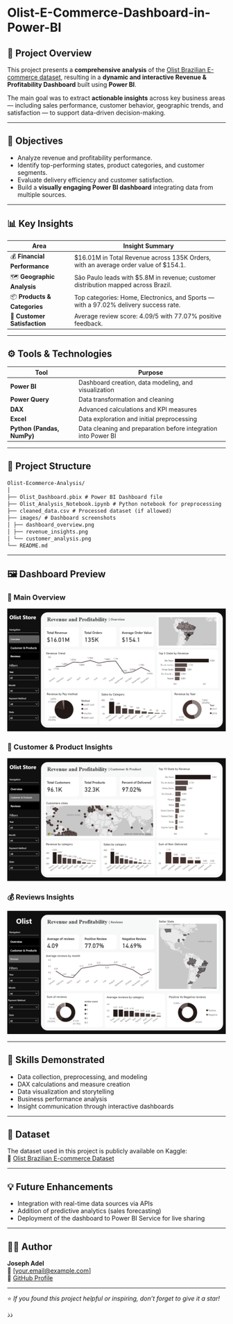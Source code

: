# Olist-E-Commerce-Dashboard-in-Power-BI

## 📘 Project Overview
This project presents a **comprehensive analysis** of the [Olist Brazilian E-commerce dataset](https://www.kaggle.com/datasets/olistbr/brazilian-ecommerce), resulting in a **dynamic and interactive Revenue & Profitability Dashboard** built using **Power BI**.

The main goal was to extract **actionable insights** across key business areas — including sales performance, customer behavior, geographic trends, and satisfaction — to support data-driven decision-making.

---

## 🎯 Objectives
- Analyze revenue and profitability performance.  
- Identify top-performing states, product categories, and customer segments.  
- Evaluate delivery efficiency and customer satisfaction.  
- Build a **visually engaging Power BI dashboard** integrating data from multiple sources.

---

## 📊 Key Insights
| Area | Insight Summary |
|------|-----------------|
| 💰 **Financial Performance** | $16.01M in Total Revenue across 135K Orders, with an average order value of $154.1. |
| 🗺️ **Geographic Analysis** | São Paulo leads with $5.8M in revenue; customer distribution mapped across Brazil. |
| 📦 **Products & Categories** | Top categories: Home, Electronics, and Sports — with a 97.02% delivery success rate. |
| 🌟 **Customer Satisfaction** | Average review score: 4.09/5 with 77.07% positive feedback. |

---

## ⚙️ Tools & Technologies
| Tool | Purpose |
|------|----------|
| **Power BI** | Dashboard creation, data modeling, and visualization |
| **Power Query** | Data transformation and cleaning |
| **DAX** | Advanced calculations and KPI measures |
| **Excel** | Data exploration and initial preprocessing |
| **Python (Pandas, NumPy)** | Data cleaning and preparation before integration into Power BI |

---

## 📁 Project Structure

```
Olist-Ecommerce-Analysis/
│
├── Olist_Dashboard.pbix # Power BI Dashboard file
├── Olist_Analysis_Notebook.ipynb # Python notebook for preprocessing
├── cleaned_data.csv # Processed dataset (if allowed)
├── images/ # Dashboard screenshots
│ ├── dashboard_overview.png
│ ├── revenue_insights.png
│ └── customer_analysis.png
└── README.md
```


---

## 🖼️ Dashboard Preview

### 🧾 Main Overview
![Dashboard Overview](images/dashboard_overview.png)

### 👥 Customer & Product Insights
![Customer Analysis](images/customer_analysis.png)

### 💰 Reviews Insights
![Reviews Dashboard](images/Reviews_insights.png)

---

## 🧠 Skills Demonstrated
- Data collection, preprocessing, and modeling  
- DAX calculations and measure creation  
- Data visualization and storytelling  
- Business performance analysis  
- Insight communication through interactive dashboards  

---

## 📎 Dataset
The dataset used in this project is publicly available on Kaggle:  
🔗 [Olist Brazilian E-commerce Dataset](https://www.kaggle.com/datasets/olistbr/brazilian-ecommerce)

---

## 💡 Future Enhancements
- Integration with real-time data sources via APIs  
- Addition of predictive analytics (sales forecasting)  
- Deployment of the dashboard to Power BI Service for live sharing  

---

## 👨‍💻 Author
**Joseph Adel**  
📧 [your.email@example.com]  
🔗 [GitHub Profile](https://github.com/yourusername)

---

⭐ *If you found this project helpful or inspiring, don’t forget to give it a star!*

ذذ

